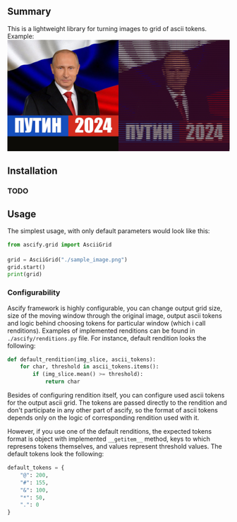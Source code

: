 ## Summary

This is a lightweight library for turning images to grid of ascii tokens.
Example:
![](_assets/cmp.png "Comparison of image after truecolor ascifying")

## Installation 

### TODO

## Usage

The simplest usage, with only default parameters would look like this:
```python
from ascify.grid import AsciiGrid

grid = AsciiGrid("./sample_image.png")
grid.start()
print(grid)
```

### Configurability
Ascify framework is highly configurable, you can change output grid size,
size of the moving window through the original image, output ascii tokens and
logic behind choosing tokens for particular window (which i call renditions).
Examples of implemented renditions can be found in `./ascify/renditions.py`
file. For instance, default rendition looks the following:
```python
def default_rendition(img_slice, ascii_tokens):
    for char, threshold in ascii_tokens.items():
        if (img_slice.mean() >= threshold):
            return char
```

Besides of configuring rendition itself, you can configure used ascii tokens
for the output ascii grid. The tokens are passed directly to the rendition and
don't participate in any other part of ascify, so the format of ascii tokens
depends only on the logic of corresponding rendition used with it.

However, if you use one of the default renditions, the expected tokens format
is object with implemented `__getitem__` method, keys to which represens tokens
themselves, and values represent threshold values. The default tokens look the
following: 

```python
default_tokens = {
    "@": 200,
    "#": 155,
    "&": 100,
    "*": 50,
    ".": 0
}
```
